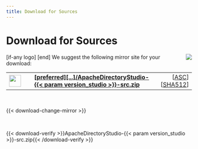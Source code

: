 ```yaml
---
title: Download for Sources
---
```


# Download for Sources

<p>
    [if-any logo]
    <a href="[link]"><img align="right" src="[logo]" border="0" /></a>
    [end]
    We suggest the following mirror site for your download:
</p>

<p>
    <div class="download">
        <table width="100%" class="noBorder">
            <tr>
                <td>
                    <a href="[preferred]directory/studio/{{< param version_studio >}}/ApacheDirectoryStudio-{{< param version_studio >}}-src.zip">
                        <img src="/images/download.png" width="32" height="32" border="0"/>
                    </a>
                </td>
                <td>&nbsp;</td>
                <td>
                    <a href="[preferred]directory/studio/{{< param version_studio >}}/ApacheDirectoryStudio-{{< param version_studio >}}-src.zip">
                        <strong>
                            [preferred]&#91;...&#93;/ApacheDirectoryStudio-{{< param version_studio >}}-src.zip
                        </strong>
                    </a>
                </td>
                <td align="right">
                    [<a href="https://downloads.apache.org/directory/studio/{{< param version_studio >}}/ApacheDirectoryStudio-{{< param version_studio >}}-src.zip.asc">ASC</a>]
                    [<a href="https://downloads.apache.org/directory/studio/{{< param version_studio >}}/ApacheDirectoryStudio-{{< param version_studio >}}-src.zip.sha512">SHA512</a>]
                </td>
            </tr>
        </table>
    </div>
</p>

<p>&nbsp;</p>

{{< download-change-mirror >}}

<p>&nbsp;</p>

{{< download-verify >}}ApacheDirectoryStudio-{{< param version_studio >}}-src.zip{{< /download-verify >}}
